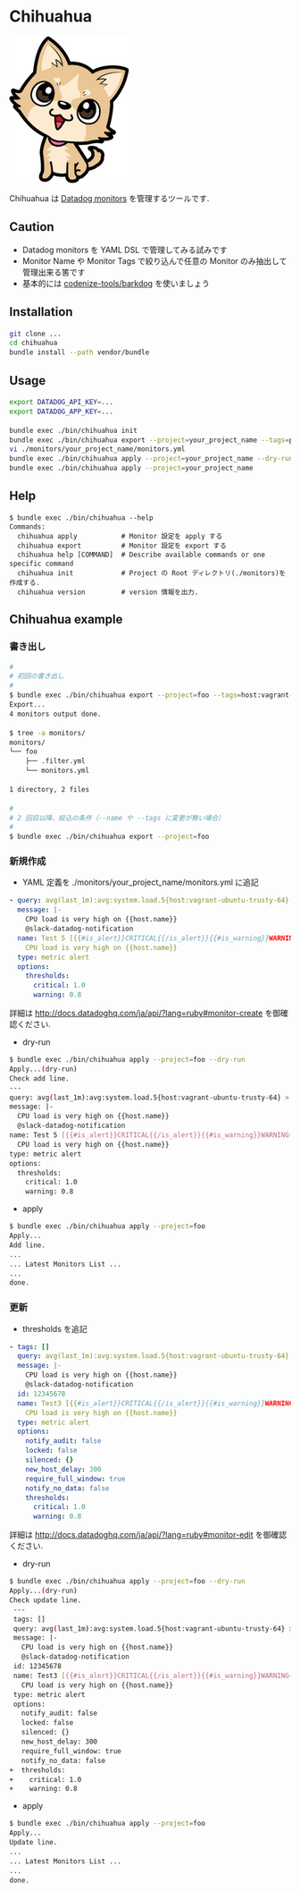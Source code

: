 # Chihuahua

![chihuahua](https://raw.githubusercontent.com/inokappa/chihuahua/master/images/chihuahua.png)

Chihuahua は [Datadog monitors](http://docs.datadoghq.com/guides/monitoring/) を管理するツールです.

## Caution

* Datadog monitors を YAML DSL で管理してみる試みです
* Monitor Name や Monitor Tags で絞り込んで任意の Monitor のみ抽出して管理出来る筈です
* 基本的には [codenize-tools/barkdog](https://github.com/codenize-tools/barkdog) を使いましょう

## Installation

```sh
git clone ...
cd chihuahua
bundle install --path vendor/bundle
```

## Usage

```sh
export DATADOG_API_KEY=...
export DATADOG_APP_KEY=...

bundle exec ./bin/chihuahua init
bundle exec ./bin/chihuahua export --project=your_project_name --tags=project:foo,stage:production
vi ./monitors/your_project_name/monitors.yml
bundle exec ./bin/chihuahua apply --project=your_project_name --dry-run
bundle exec ./bin/chihuahua apply --project=your_project_name
```

## Help

```
$ bundle exec ./bin/chihuahua --help
Commands:
  chihuahua apply           # Monitor 設定を apply する
  chihuahua export          # Monitor 設定を export する
  chihuahua help [COMMAND]  # Describe available commands or one specific command
  chihuahua init            # Project の Root ディレクトリ(./monitors)を作成する.
  chihuahua version         # version 情報を出力.
```

## Chihuahua example

### 書き出し

```sh
#
# 初回の書き出し
#
$ bundle exec ./bin/chihuahua export --project=foo --tags=host:vagrant-ubuntu-trusty-64
Export...
4 monitors output done.

$ tree -a monitors/
monitors/
└── foo
    ├── .filter.yml
    └── monitors.yml

1 directory, 2 files

#
# 2 回目以降、絞込の条件（--name や --tags に変更が無い場合）
#
$ bundle exec ./bin/chihuahua export --project=foo

```



### 新規作成

- YAML 定義を ./monitors/your_project_name/monitors.yml に追記

```yaml
- query: avg(last_1m):avg:system.load.5{host:vagrant-ubuntu-trusty-64} > 1
  message: |-
    CPU load is very high on {{host.name}}
    @slack-datadog-notification
  name: Test 5 [{{#is_alert}}CRITICAL{{/is_alert}}{{#is_warning}}WARNING{{/is_warning}}]
    CPU load is very high on {{host.name}}
  type: metric alert
  options:
    thresholds:
      critical: 1.0
      warning: 0.8
```

詳細は http://docs.datadoghq.com/ja/api/?lang=ruby#monitor-create を御確認ください.

- dry-run

```sh
$ bundle exec ./bin/chihuahua apply --project=foo --dry-run
Apply...(dry-run)
Check add line.
---
query: avg(last_1m):avg:system.load.5{host:vagrant-ubuntu-trusty-64} > 1
message: |-
  CPU load is very high on {{host.name}}
  @slack-datadog-notification
name: Test 5 [{{#is_alert}}CRITICAL{{/is_alert}}{{#is_warning}}WARNING{{/is_warning}}]
  CPU load is very high on {{host.name}}
type: metric alert
options:
  thresholds:
    critical: 1.0
    warning: 0.8
```

- apply

```sh
$ bundle exec ./bin/chihuahua apply --project=foo
Apply...
Add line.
...
... Latest Monitors List ...
...
done.
```

### 更新

- thresholds を追記

```yaml
- tags: []
  query: avg(last_1m):avg:system.load.5{host:vagrant-ubuntu-trusty-64} > 1
  message: |-
    CPU load is very high on {{host.name}}
    @slack-datadog-notification
  id: 12345678
  name: Test3 [{{#is_alert}}CRITICAL{{/is_alert}}{{#is_warning}}WARNING{{/is_warning}}]
    CPU load is very high on {{host.name}}
  type: metric alert
  options:
    notify_audit: false
    locked: false
    silenced: {}
    new_host_delay: 300
    require_full_window: true
    notify_no_data: false
    thresholds:
      critical: 1.0
      warning: 0.8
```

詳細は http://docs.datadoghq.com/ja/api/?lang=ruby#monitor-edit を御確認ください.

- dry-run

```sh
$ bundle exec ./bin/chihuahua apply --project=foo --dry-run
Apply...(dry-run)
Check update line.
 ---
 tags: []
 query: avg(last_1m):avg:system.load.5{host:vagrant-ubuntu-trusty-64} > 1
 message: |-
   CPU load is very high on {{host.name}}
   @slack-datadog-notification
 id: 12345678
 name: Test3 [{{#is_alert}}CRITICAL{{/is_alert}}{{#is_warning}}WARNING{{/is_warning}}]
   CPU load is very high on {{host.name}}
 type: metric alert
 options:
   notify_audit: false
   locked: false
   silenced: {}
   new_host_delay: 300
   require_full_window: true
   notify_no_data: false
+  thresholds:
+    critical: 1.0
+    warning: 0.8
```

- apply

```sh
$ bundle exec ./bin/chihuahua apply --project=foo
Apply...
Update line.
...
... Latest Monitors List ...
...
done.
```
